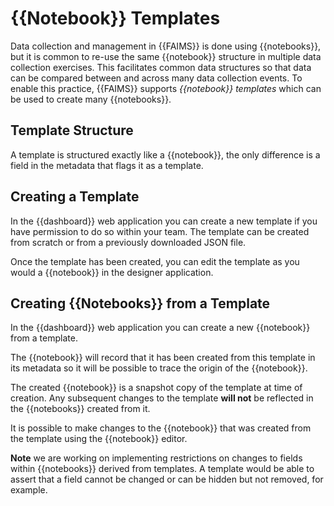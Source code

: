 # {{Notebook}} Templates

Data collection and management in {{FAIMS}} is done using {{notebooks}}, but it is common
to re-use the same {{notebook}} structure in multiple data collection exercises. This
facilitates common data structures so that data can be compared between and across
many data collection events.  To enable this practice, {{FAIMS}} supports _{{notebook}} templates_
which can be used to create many {{notebooks}}.

## Template Structure

A template is structured exactly like a {{notebook}}, the only difference is a field in the
metadata that flags it as a template.

## Creating a Template

In the {{dashboard}} web application you can create a new template if you have permission to
do so within your team.  The template can be created from scratch or from a previously downloaded
JSON file.

Once the template has been created, you can edit the template as you would a {{notebook}} in the
designer application.

## Creating {{Notebooks}} from a Template

In the {{dashboard}} web application you can create a new {{notebook}} from a template.  

The {{notebook}} will record that it has been created from this template in its metadata so it will
be possible to trace the origin of the {{notebook}}.

The created {{notebook}} is a snapshot copy of the template at time of creation.  Any subsequent
changes to the template __will not__ be reflected in the {{notebooks}} created from it.  

It is possible to make changes to the {{notebook}} that was created from the template using the
{{notebook}} editor.

__Note__ we are working on implementing restrictions on changes to fields within {{notebooks}}
derived from templates.  A template would be able to assert that a field cannot be changed or
can be hidden but not removed, for example.
